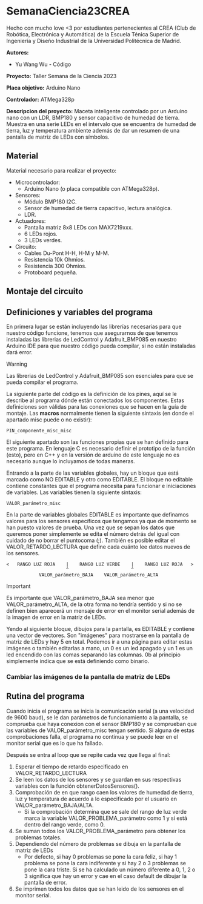 # SemanaCiencia23CREA

Hecho con mucho love <3 por estudiantes pertenecientes al CREA (Club de Robótica, Electrónica y Automática) de la Escuela Ténica Superior de Ingeniería y Diseño Industrial de la Universidad Politécnica de Madrid.

**Autores:** 
+ Yu Wang Wu - Código

**Proyecto:** Taller Semana de la Ciencia 2023

**Placa objetivo:** Arduino Nano

**Controlador:** ATMega328p

**Descripcion del proyecto:** 
Maceta inteligente controlado por un Arduino nano con un LDR, BMP180 y sensor capacitivo de humedad de tierra.
Muestra en una serie LEDs en el intervalo que se encuentra de humedad de tierra, luz y temperatura ambiente además de dar un resumen de una pantalla de matriz de LEDs con símbolos.

## Material 

Material necesario para realizar el proyecto:

- Microcontrolador: 
    - Arduino Nano (o placa compatible con ATMega328p).
- Sensores: 
    - Módulo BMP180 I2C.
    - Sensor de humedad de tierra capacitivo, lectura analógica.
    - LDR.
- Actuadores: 
    - Pantalla matriz 8x8 LEDs con MAX7219xxx.
    - 6 LEDs rojos.
    - 3 LEDs verdes.
- Circuito:
    - Cables Du-Pont H-H, H-M y M-M.
    - Resistencia 10k Ohmios.
    - Resistencia 300 Ohmios.
    - Protoboard pequeña.

## Montaje del circuito

## Definiciones y variables del programa

En primera lugar se están incluyendo las librerías necesarias para que nuestro código funcione, tenemos que asegurarnos de que tenemos instaladas las librerias de LedControl y Adafruit_BMP085 en nuestro Arduino IDE para que nuestro código pueda compilar, si no están instaladas dará error. 

> [!WARNING]
> Las librerias de LedControl y Adafruit_BMP085 son esenciales para que se pueda compilar el programa.

La siguiente parte del código es la definición de los pines, aquí se le describe al programa dónde están conectados los componentes. Estas definiciones son válidas para las conexiones que se hacen en la guía de montaje. Las __macros__ normalmente tienen la siguiente sintaxis (en donde el apartado misc puede o no existir):

```
PIN_componente_misc_misc
```

El siguiente apartado son las funciones propias que se han definido para este programa. En lenguaje C es necesario definir el prototipo de la función (esto), pero en C++ y en la versión de arduino de este lenguaje no es necesario aunque lo incluyamos de todas maneras.

Entrando a la parte de las variables globales, hay un bloque que está marcado como NO EDITABLE y otro como EDITABLE. El bloque no editable contiene constantes que el programa necesita para funcionar e iniciaciones de variables. Las variables tienen la siguiente sintaxis:

```
VALOR_parámetro_misc
```

En la parte de variables globales EDITABLE es importante que definamos valores para los sensores específicos que tengamos ya que de momento se han puesto valores de prueba. Una vez que se sepan los datos que queremos poner simplemente se edita el número detrás del igual con cuidado de no borrar el puntocoma (;). También es posible editar el VALOR_RETARDO_LECTURA que define cada cuánto lee datos nuevos de los sensores.

```
<   RANGO LUZ ROJA    |    RANGO LUZ VERDE    |    RANGO LUZ ROJA   >
                      ^                       ^
            VALOR_parámetro_BAJA    VALOR_parámetro_ALTA
```
> [!IMPORTANT]
> Es importante que VALOR_parámetro_BAJA sea menor que VALOR_parámetro_ALTA, de la otra forma no tendría sentido y si no se definen bien aparecerá un mensaje de error en el monitor serial además de la imagen de error en la matriz de LEDs.

Yendo al siguiente bloque, dibujos para la pantalla, es EDITABLE y contiene una vector de vectores. Son "imágenes" para mostrarse en la pantalla de matriz de LEDs y hay 5 en total. Podemos ir a una página para editar estas imágenes o también editarlas a mano, un 0 es un led apagado y un 1 es un led encendido con las comas separando las columnas. 0b al principio simplemente indica que se está definiendo como binario.

### Cambiar las imágenes de la pantalla de matriz de LEDs

## Rutina del programa

Cuando inicia el programa se inicia la comunicación serial (a una velocidad de 9600 baud), se le dan parámetros de funcionamiento a la pantalla, se comprueba que haya conexion con el sensor BMP180 y se comprueban que las variables de VALOR_parámetro_misc tengan sentido. Si alguna de estas comprobaciones falla, el programa no continua y se puede leer en el monitor serial que es lo que ha fallado.

Después se entra al loop que se repite cada vez que llega al final:

1. Esperar el tiempo de retardo especificado en VALOR_RETARDO_LECTURA
2. Se leen los datos de los sensores y se guardan en sus respectivas variables con la función obtenerDatosSensores().
3. Comprobación de en que rango caen los valores de humedad de tierra, luz y temperatura de acuerdo a lo especificado por el usuario en VALOR_parámetro_BAJA/ALTA.
    + Si la comprobación determina que se sale del rango de luz verde marca la variable VALOR_PROBLEMA_parámetro como 1 y si está dentro del rango verde, como 0.
4. Se suman todos los VALOR_PROBLEMA_parámetro para obtener los problemas totales.
5. Dependiendo del número de problemas se dibuja en la pantalla de matriz de LEDs
    + Por defecto, si hay 0 problemas se pone la cara feliz, si hay 1 problema se pone la cara indiferente y si hay 2 o 3 problemas se pone la cara triste. Si se ha calculado un número diferente a 0, 1, 2 o 3 significa que hay un error y cae en el caso default de dibujar la pantalla de error.
6. Se imprimen todos los datos que se han leido de los sensores en el monitor serial.
